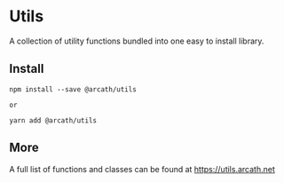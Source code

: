 # Utils

A collection of utility functions bundled into one easy to install library.

## Install

```
npm install --save @arcath/utils

or

yarn add @arcath/utils
```

## More

A full list of functions and classes can be found at https://utils.arcath.net
